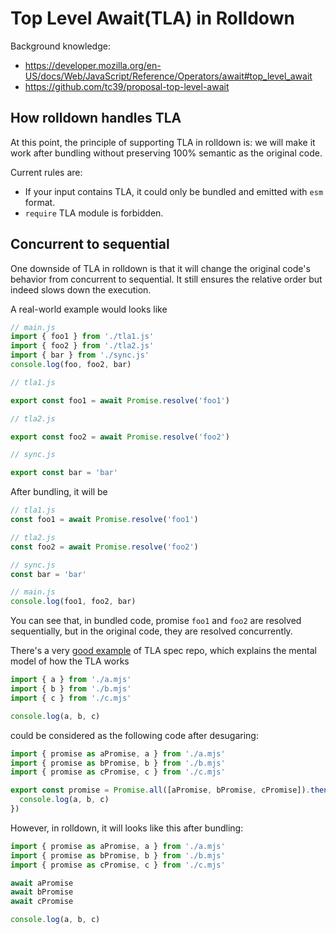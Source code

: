 # Top Level Await(TLA) in Rolldown

Background knowledge:

- https://developer.mozilla.org/en-US/docs/Web/JavaScript/Reference/Operators/await#top_level_await
- https://github.com/tc39/proposal-top-level-await

## How rolldown handles TLA

At this point, the principle of supporting TLA in rolldown is: we will make it work after bundling without preserving 100% semantic as the original code.

Current rules are:

- If your input contains TLA, it could only be bundled and emitted with `esm` format.
- `require` TLA module is forbidden.

## Concurrent to sequential

One downside of TLA in rolldown is that it will change the original code's behavior from concurrent to sequential. It still ensures the relative order but indeed slows down the execution.

A real-world example would looks like

```js
// main.js
import { foo1 } from './tla1.js'
import { foo2 } from './tla2.js'
import { bar } from './sync.js'
console.log(foo, foo2, bar)

// tla1.js

export const foo1 = await Promise.resolve('foo1')

// tla2.js

export const foo2 = await Promise.resolve('foo2')

// sync.js

export const bar = 'bar'
```

After bundling, it will be

```js
// tla1.js
const foo1 = await Promise.resolve('foo1')

// tla2.js
const foo2 = await Promise.resolve('foo2')

// sync.js
const bar = 'bar'

// main.js
console.log(foo1, foo2, bar)
```

You can see that, in bundled code, promise `foo1` and `foo2` are resolved sequentially, but in the original code, they are resolved concurrently.

There's a very [good example](https://github.com/tc39/proposal-top-level-await?tab=readme-ov-file#semantics-as-desugaring) of TLA spec repo, which explains the mental model of how the TLA works

```js
import { a } from './a.mjs'
import { b } from './b.mjs'
import { c } from './c.mjs'

console.log(a, b, c)
```

could be considered as the following code after desugaring:

```js
import { promise as aPromise, a } from './a.mjs'
import { promise as bPromise, b } from './b.mjs'
import { promise as cPromise, c } from './c.mjs'

export const promise = Promise.all([aPromise, bPromise, cPromise]).then(() => {
  console.log(a, b, c)
})
```

However, in rolldown, it will looks like this after bundling:

```js
import { promise as aPromise, a } from './a.mjs'
import { promise as bPromise, b } from './b.mjs'
import { promise as cPromise, c } from './c.mjs'

await aPromise
await bPromise
await cPromise

console.log(a, b, c)
```
